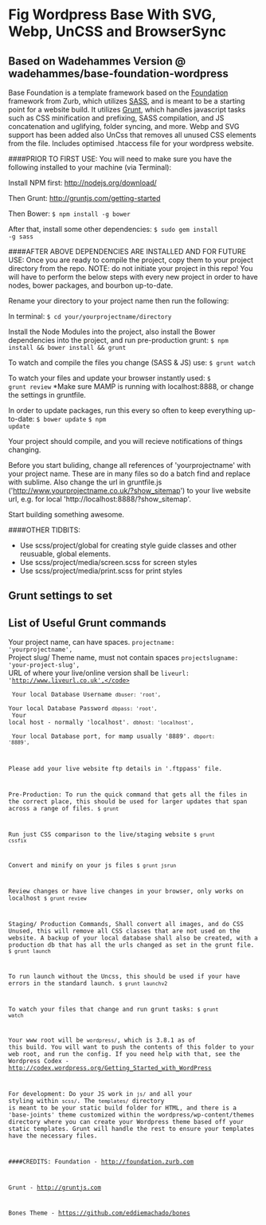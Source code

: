 Fig Wordpress Base With SVG, Webp, UnCSS and BrowserSync
======
Based on Wadehammes Version @ wadehammes/base-foundation-wordpress
----
Base Foundation is a template framework based on the <a href="http://foundation.zurb.com">Foundation</a> framework from Zurb, which utilizes <a href="http://sass-lang.com">SASS</a>, and is meant to be a starting point for a website build. It utilizes <a href="http://gruntjs.com/">Grunt</a>, which handles javascript tasks such as CSS minification and prefixing, SASS compilation, and JS concatenation and uglifying, folder syncing, and more. Webp and SVG support has been added also UnCss that removes all unused CSS elements from the file. Includes optimised .htaccess file for your wordpress website.

####PRIOR TO FIRST USE:
You will need to make sure you have the following installed to your machine (via Terminal):

Install NPM first:
<a href="http://nodejs.org/download/">http://nodejs.org/download/</a>

Then Grunt:
<a href="http://gruntjs.com/getting-started">http://gruntjs.com/getting-started</a>

Then Bower:
<code>$ npm install -g bower</code>

After that, install some other dependencies:
<code>$ sudo gem install -g sass</code>


####AFTER ABOVE DEPENDENCIES ARE INSTALLED AND FOR FUTURE USE:
Once you are ready to compile the project, copy them to your project directory from the repo. NOTE: do not initiate your project in this repo! You will have to perform the below steps with every new project in order to have nodes, bower packages, and bourbon up-to-date.

Rename your directory to your project name then run the following:

In terminal:
<code>$ cd your/yourprojectname/directory</code>

Install the Node Modules into the project, also install the Bower dependencies into the project, and run pre-production grunt:
<code>$ npm install && bower install && grunt</code>

To watch and compile the files you change (SASS & JS) use:
<code>$ grunt watch</code>

To watch your files and update your browser instantly used:
<code>$ grunt review</code>
*Make sure MAMP is running with localhost:8888, or change the settings in gruntfile.

In order to update packages, run this every so often to keep everything up-to-date:
<code>$ bower update</code>
<code>$ npm update</code>

Your project should compile, and you will recieve notifications of things changing.

Before you start buliding, change all references of 'yourprojectname' with your project name. These are in many files so do a batch find and replace with sublime.
Also change the url in gruntfile.js ('http://www.yourprojectname.co.uk/?show_sitemap') to your live website url, e.g. for local 'http://localhost:8888/?show_sitemap'.

Start building something awesome.

####OTHER TIDBITS:
- Use scss/project/global for creating style guide classes and other reusuable, global elements.
- Use scss/project/media/screen.scss for screen styles
- Use scss/project/media/print.scss for print styles

Grunt settings to set
-------

List of Useful Grunt commands
-------
Your project name, can have spaces.
<code>projectname: 'yourprojectname',</code>
<br />
Project slug/ Theme name, must not contain spaces
<code>projectslugname: 'your-project-slug',</code>
<br />
URL of where your live/online version shall be
<code>liveurl: 'http://www.liveurl.co.uk',</code>
<br />
Your local Database Username
<code>dbuser: 'root',</code>
<br />
Your local Database Password
<code>dbpass: 'root',</code>
<br />
Your local host - normally 'localhost'.
<code>dbhost: 'localhost',</code>
<br />
Your local Database port, for mamp usually '8889'.
<code>dbport: '8889',</code>

Please add your live website ftp details in '.ftppass' file.

Pre-Production: To run the quick command that gets all the files in the correct place, this should be used for larger updates that span across a range of files.
<code>$ grunt</code>

Run just CSS comparison to the live/staging website
<code>$ grunt cssfix</code>

Convert and minify on your js files
<code>$ grunt jsrun</code>

Review changes or have live changes in your browser, only works on localhost
<code>$ grunt review</code>

Staging/ Production Commands, Shall convert all images, and do CSS Unused, this will remove all CSS classes that are not used on the website. A backup of your local database shall also be created, with a production db that has all the urls changed as set in the grunt file.
<code>$ grunt launch</code>

To run launch without the Uncss, this should be used if your have errors in the standard launch.
<code>$ grunt launchv2</code>

To watch your files that change and run grunt tasks:
<code>$ grunt watch</code>

Your www root will be <code>wordpress/</code>, which is 3.8.1 as of this build. You will want to push the contents of this folder to your web root, and run the config. If you need help with that, see the Wordpress Codex - <a href="http://codex.wordpress.org/Getting_Started_with_WordPress">http://codex.wordpress.org/Getting_Started_with_WordPress</a>

For development:
Do your JS work in <code>js/</code> and all your styling within <code>scss/</code>. The <code>templates/</code> directory is meant to be your static build folder for HTML, and there is a 'base-joints' theme customized within the wordpress/wp-content/themes directory where you can create your Wordpress theme based off your static templates. Grunt will handle the rest to ensure your templates have the necessary files.

####CREDITS:
Foundation - http://foundation.zurb.com

Grunt - http://gruntjs.com

Bones Theme - https://github.com/eddiemachado/bones


